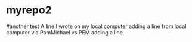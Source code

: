 # myrepo2
#another test
A line I wrote on my local computer
adding a line
from local computer via PamMichael vs PEM
adding a line
